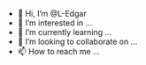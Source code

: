 - 👋 Hi, I’m @L-Edgar
- 👀 I’m interested in ...
- 🌱 I’m currently learning ...
- 💞️ I’m looking to collaborate on ...
- 📫 How to reach me ...

<!---
L-Edgar/L-Edgar is a ✨ special ✨ repository because its `README.md` (this file) appears on your GitHub profile.
You can click the Preview link to take a look at your changes.
--->
